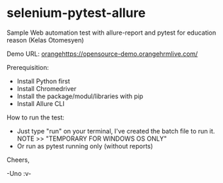 # selenium-pytest-allure
Sample Web automation test with allure-report and pytest for education reason (Kelas Otomesyen)

Demo URL: [orange](https://opensource-demo.orangehrmlive.com/)https://opensource-demo.orangehrmlive.com/

Prerequisition:
- Install Python first
- Install Chromedriver
- Install the package/modul/libraries with pip
- Install Allure CLI

How to run the test: 
- Just type "run" on your terminal, I've created the batch file to run it. NOTE >> "TEMPORARY FOR WINDOWS OS ONLY"
- Or run as pytest running only (without reports)

Cheers,
  
-Uno :v- 
